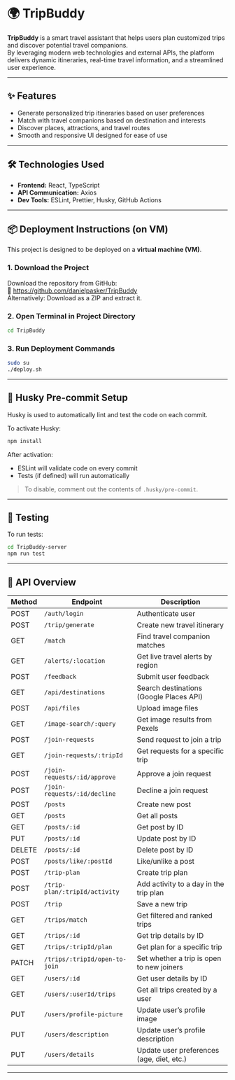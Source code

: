 # 🌍 TripBuddy

**TripBuddy** is a smart travel assistant that helps users plan customized trips and discover potential travel companions.  
By leveraging modern web technologies and external APIs, the platform delivers dynamic itineraries, real-time travel information, and a streamlined user experience.

---

## ✨ Features

- Generate personalized trip itineraries based on user preferences  
- Match with travel companions based on destination and interests  
- Discover places, attractions, and travel routes  
- Smooth and responsive UI designed for ease of use

---

## 🛠️ Technologies Used

- **Frontend:** React, TypeScript 
- **API Communication:** Axios  
- **Dev Tools:** ESLint, Prettier, Husky, GitHub Actions

---

## 📦 Deployment Instructions (on VM)

This project is designed to be deployed on a **virtual machine (VM)**.

### 1. Download the Project

Download the repository from GitHub:  
🔗 https://github.com/danielpasker/TripBuddy  
Alternatively: Download as a ZIP and extract it.

### 2. Open Terminal in Project Directory

```bash
cd TripBuddy
```

### 3. Run Deployment Commands

```bash
sudo su
./deploy.sh
```

---

## 🧩 Husky Pre-commit Setup

Husky is used to automatically lint and test the code on each commit.

To activate Husky:

```bash
npm install
```

After activation:

- ESLint will validate code on every commit  
- Tests (if defined) will run automatically

> To disable, comment out the contents of `.husky/pre-commit`.

---

## 🧪 Testing

To run tests:

```bash
cd TripBuddy-server
npm run test
```

---

## 🔌 API Overview

| Method | Endpoint                      | Description                                 |
|--------|-------------------------------|---------------------------------------------|
| POST   | `/auth/login`                 | Authenticate user                           |
| POST   | `/trip/generate`              | Create new travel itinerary                 |
| GET    | `/match`                      | Find travel companion matches               |
| GET    | `/alerts/:location`           | Get live travel alerts by region            |
| POST   | `/feedback`                   | Submit user feedback                        |
| GET    | `/api/destinations`           | Search destinations (Google Places API)     |
| POST   | `/api/files`                  | Upload image files                          |
| GET    | `/image-search/:query`        | Get image results from Pexels               |
| POST   | `/join-requests`              | Send request to join a trip                 |
| GET    | `/join-requests/:tripId`      | Get requests for a specific trip            |
| POST   | `/join-requests/:id/approve`  | Approve a join request                      |
| POST   | `/join-requests/:id/decline`  | Decline a join request                      |
| POST   | `/posts`                      | Create new post                             |
| GET    | `/posts`                      | Get all posts                               |
| GET    | `/posts/:id`                  | Get post by ID                              |
| PUT    | `/posts/:id`                  | Update post by ID                           |
| DELETE | `/posts/:id`                  | Delete post by ID                           |
| POST   | `/posts/like/:postId`         | Like/unlike a post                          |
| POST   | `/trip-plan`                  | Create trip plan                            |
| POST   | `/trip-plan/:tripId/activity` | Add activity to a day in the trip plan      |
| POST   | `/trip`                       | Save a new trip                             |
| GET    | `/trips/match`                | Get filtered and ranked trips               |
| GET    | `/trips/:id`                  | Get trip details by ID                      |
| GET    | `/trips/:tripId/plan`         | Get plan for a specific trip                |
| PATCH  | `/trips/:tripId/open-to-join` | Set whether a trip is open to new joiners   |
| GET    | `/users/:id`                  | Get user details by ID                      |
| GET    | `/users/:userId/trips`        | Get all trips created by a user             |
| PUT    | `/users/profile-picture`      | Update user’s profile image                 |
| PUT    | `/users/description`          | Update user’s profile description           |
| PUT    | `/users/details`              | Update user preferences (age, diet, etc.)   |

---
